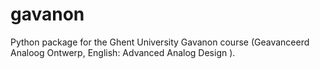 # gavanon
Python package for the Ghent University Gavanon course (Geavanceerd Analoog Ontwerp, English: Advanced Analog Design ).
